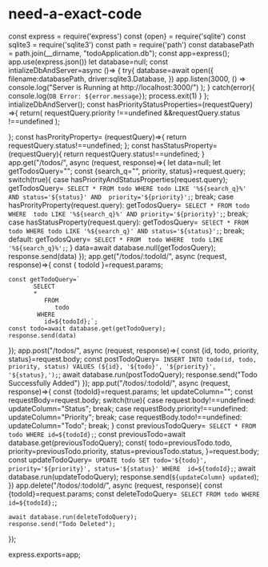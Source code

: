 # need-a-exact-code
const express = require('express')
const {open} = require('sqlite')
const sqlite3 = require('sqlite3')
const path = require('path')
const databasePath = path.join(__dirname, "todoApplication.db");
const app=express();
app.use(express.json())
let database=null;
const intializeDbAndServer=async ()=> {
    try{
        database=await open({
            filename:databasePath,
            driver:sqlite3.Database,
        })
        app.listen(3000, () =>
        console.log("Server is Running at http://localhost:3000/")
        );
    } catch(error){
        console.log(`DB Error: ${error.message}`);
        process.exit(1)
    }
};
intializeDbAndServer();
const hasPriorityStatusProperties=(requestQuery) =>{
    return(
     requestQuery.priority !==undefined &&requestQuery.status !==undefined
    );
    
};
const hasProrityProperty= (requestQuery)=>{
    return requestQuery.status!==undefined;
};
const hasStatusProperty=(requestQuery){
    return requestQuery.status!==undefined;
}
app.get("/todos/", async (request, response)=>{
    let data=null;
    let getTodosQuery="";
    const {search_q="", priority, status}=request.query;
    switch(true){
        case hasPriorityAndStatusProperties(request.query);
        getTodosQuery=`
        SELECT
           *
        FROM
          todo
        WHERE
          todo LIKE '%${search_q}%'
          AND status='${status}'
          AND  priority='${priority}';`;
        break;
    case hasProrityProperty(request.query):
    getTodosQuery=`
     SELECT
        *
        FROM
           todo
        WHERE 
           todo LIKE '%${search_q}%'
           AND priority='${priority}';`;
        break;
    case hasStatusProperty(request.query):
    getTodosQuery=`
    SElECT
       *
       FROM
         todo
        WHERE
            todo LIKE '%${search_q}'
            AND status='${status}';`;
        break;
        default:
        getTodosQuery=`
           SELECT
              *
              FROM 
                 todo
            WHERE 
            todo LIKE '%${search_q}%';`;
    }
    data=await database.null(getTodosQuery);
    response.send(data)
});
app.get("/todos/:todoId/", async (request, response)=>{
    const { todoId }=request.params;

    const getTodoQuery=`
           SELECT 
           *
              FROM
                 todo
            WHERE
              id=${todoId};`;
    const todo=await database.get(getTodoQuery);
    response.send(data)
});
app.post("/todos/", async (request, response)=>{
    const {id, todo, priority, status}=request.body;
    const postTodoQuery=`
    INSERT INTO
         todo(id, todo, priority, status)
    VALUES
    (${id}, '${todo}', '${priority}', '${status},');`;
    await database.run(postTodoQuery);
    response.send("Todo Successfully Added")
});
app.put("/todos/:todoId/", async (request, response)=>{
    const {todoId}=request.params;
    let updateColumn="";
    const requestBody=request.body;
    switch(true){
        case request.body!==undefined:
        updateColumn="Status";
        break;
       case requestBody.priority!==undefined:
       updateColumn="Priority";
       break;
       case requestBody.todo!==undefined:
       updateColumn="Todo";
       break;
    }
    const previousTodoQuery=`
        SELECT
          *
          FROM
            todo
          WHERE
             id=${todoId};`;
    const previousTodo=await database.get(previousTodoQuery);
    const{
        todo=previousTodo.todo,
        priority=previousTodo.priority,
        status=previousTodo.status,
    }=request.body;
    const updateTodoQuery=`
        UPDATE
            todo
        SET
          todo='${todo}',
          priority='${priority}',
          status='${status}'
          WHERE 
            id=${todoId};`;
    await database.run(updateTodoQuery);
    response.send(`${updateColumn} updated`);
})
app.delete("/todos/:todoId/", async (request, response){
    const {todoId}=request.params;
    const deleteTodoQuery=`
        SELECT FROM
          todo
          WHERE
           id=${todoId};`;
        
    await database.run(deleteTodoQuery);
    response.send("Todo Deleted");
});



express.exports=app;
